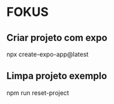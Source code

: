 # FOKUS

## Criar projeto com expo
npx create-expo-app@latest

## Limpa projeto exemplo
npm run reset-project